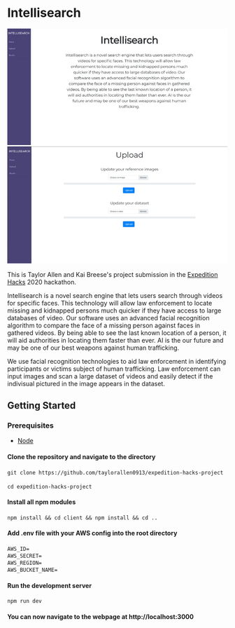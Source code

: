 # Intellisearch

![Home Page](https://github.com/taylorallen0913/expedition-hacks-project/blob/master/assets/thumbnail1.jpg)
![Upload Page](https://github.com/taylorallen0913/expedition-hacks-project/blob/master/assets/thumbnail2.jpg)

This is Taylor Allen and Kai Breese's project submission in the [Expedition Hacks](https://expeditionhacks.com/combating-human-trafficking-2020/) 2020 hackathon.

Intellisearch is a novel search engine that lets users search through videos for specific faces. This technology will allow law enforcement to locate missing and kidnapped persons much quicker if they have access to large databases of video. Our software uses an advanced facial recognition algorithm to compare the face of a missing person against faces in gathered videos. By being able to see the last known location of a person, it will aid authorities in locating them faster than ever. AI is the our future and may be one of our best weapons against human trafficking.

We use facial recognition technologies to aid law enforcement in identifying participants or victims subject of human trafficking. Law enforcement can input images and scan a large dataset of videos and easily detect if the indivisual pictured in the image appears in the dataset. 

## Getting Started

### Prerequisites
 - [Node](https://nodejs.org/en/)

#### Clone the repository and navigate to the directory
```
git clone https://github.com/taylorallen0913/expedition-hacks-project

cd expedition-hacks-project
```

#### Install all npm modules
```
npm install && cd client && npm install && cd ..
```

#### Add .env file with your AWS config into the root directory
```
AWS_ID=
AWS_SECRET=
AWS_REGION=
AWS_BUCKET_NAME=
```

#### Run the development server
```
npm run dev
```

#### You can now navigate to the webpage at http://localhost:3000
